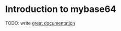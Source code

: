 # Introduction to mybase64

TODO: write [great documentation](http://jacobian.org/writing/great-documentation/what-to-write/)
